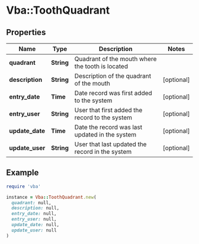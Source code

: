 # Vba::ToothQuadrant

## Properties

| Name | Type | Description | Notes |
| ---- | ---- | ----------- | ----- |
| **quadrant** | **String** | Quadrant of the mouth where the tooth is located |  |
| **description** | **String** | Description of the quadrant of the mouth | [optional] |
| **entry_date** | **Time** | Date record was first added to the system | [optional] |
| **entry_user** | **String** | User that first added the record to the system | [optional] |
| **update_date** | **Time** | Date the record was last updated in the system | [optional] |
| **update_user** | **String** | User that last updated the record in the system | [optional] |

## Example

```ruby
require 'vba'

instance = Vba::ToothQuadrant.new(
  quadrant: null,
  description: null,
  entry_date: null,
  entry_user: null,
  update_date: null,
  update_user: null
)
```

